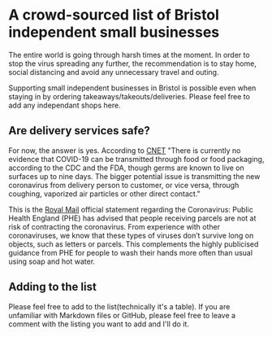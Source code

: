 # A crowd-sourced list of Bristol independent small businesses

The entire world is going through harsh times at the moment. In order to stop the virus spreading any further, the recommendation is to stay home, social distancing and avoid any unnecessary travel and outing. 

Supporting small independent businesses in Bristol is possible even when staying in by ordering takeaways/takeouts/deliveries. 
Please feel free to add any independant shops here. 

## Are delivery services safe? 

For now, the answer is yes. 
According to [CNET](https://www.cnet.com/how-to/yes-you-can-order-food-delivery-during-the-coronavirus-pandemic-heres-how/) "There is currently no evidence that COVID-19 can be transmitted through food or food packaging, according to the CDC and the FDA, though germs are known to live on surfaces up to nine days. The bigger potential issue is transmitting the new coronavirus from delivery person to customer, or vice versa, through coughing, vaporized air particles or other direct contact."

This is the [Royal Mail](https://www.royalmail.com/coronavirus?iid=HP_M2_2_CORONAVIRUS) official statement regarding the Coronavirus: Public Health England (PHE) has advised that people receiving parcels are not at risk of contracting the coronavirus. From experience with other coronaviruses, we know that these types of viruses don’t survive long on objects, such as letters or parcels. This complements the highly publicised guidance from PHE for people to wash their hands more often than usual using soap and hot water. 

## Adding to the list 

Please feel free to add to the list(technically it's a table). 
If you are unfamiliar with Markdown files or GitHub, please feel free to leave a comment with the listing you want to add and I'll do it. 
